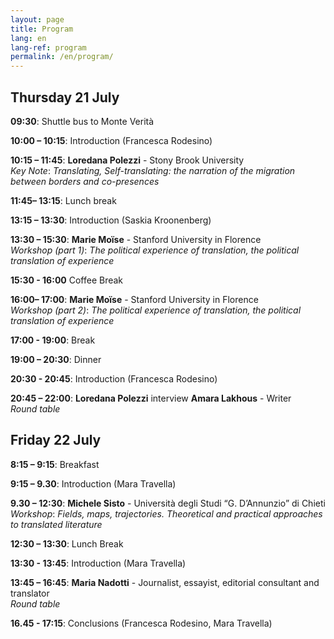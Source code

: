 ```yaml
---
layout: page
title: Program
lang: en
lang-ref: program
permalink: /en/program/
---
```


## **Thursday 21 July**

**09:30**: Shuttle bus to Monte Verità

**10:00 – 10:15**: Introduction (Francesca Rodesino)

**10:15 – 11:45**: **Loredana Polezzi** - Stony Brook University <br />
_Key Note_: _Translating, Self-translating: the narration of the migration between borders and co-presences_ 

**11:45– 13:15**: Lunch break

**13:15 – 13:30**: Introduction (Saskia Kroonenberg)

**13:30 – 15:30**: **Marie Moïse** - Stanford University in Florence <br />
_Workshop (part 1)_: _The political experience of translation, the political translation of experience_

**15:30 - 16:00** Coffee Break

**16:00– 17:00**: **Marie Moïse** - Stanford University in Florence <br />
 _Workshop (part 2)_: _The political experience of translation, the political translation of experience_

**17:00 - 19:00**: Break

**19:00 – 20:30**: Dinner

**20:30 - 20:45**: Introduction (Francesca Rodesino)

**20:45 – 22:00**: **Loredana Polezzi** interview **Amara Lakhous** - Writer <br />
_Round table_


## **Friday 22 July**

**8:15 – 9:15**: Breakfast

**9:15 – 9.30**: Introduction (Mara Travella)

**9.30 – 12:30**: **Michele Sisto** - Università degli Studi “G. D’Annunzio” di Chieti <br />
 _Workshop_: _Fields, maps, trajectories. Theoretical and practical approaches to translated literature_

**12:30 – 13:30**: Lunch Break

**13:30 - 13:45**: Introduction (Mara Travella)

**13:45 – 16:45**: **Maria Nadotti** - Journalist, essayist, editorial consultant and translator <br />
_Round table_

**16.45 - 17:15**: Conclusions (Francesca Rodesino, Mara Travella)


